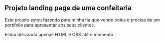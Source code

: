 ## Projeto landing page de uma confeitaria
Este projeto estou fazendo para minha tia que vende bolos e precisa de um portifolio para apresentar aos seus clientes.

Estou utilizando apenas HTML e CSS até o momento